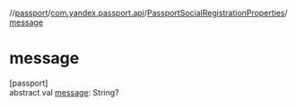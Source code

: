 //[passport](../../../index.md)/[com.yandex.passport.api](../index.md)/[PassportSocialRegistrationProperties](index.md)/[message](message.md)

# message

[passport]\
abstract val [message](message.md): String?
